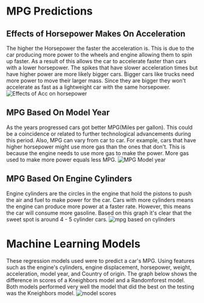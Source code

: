 # MPG Predictions

## Effects of Horsepower Makes On Acceleration 
The higher the Horsepower the faster the acceleration is. This is due to the car producing more power to the wheels and engine allowing them to spin up faster. As a result of this allows the car to accelerate faster than cars with a lower horsepower. The spikes that have slower acceleration times but have higher power are more likely bigger cars. Bigger cars like trucks need more power to move their larger mass. Since they are bigger they won't accelerate as fast as a lightweight car with the same horsepower. 
![Effects of Acc on horsepower](https://user-images.githubusercontent.com/88803320/158435626-284e19e5-10d6-40eb-ad61-09d279765ccb.png)

## MPG Based On Model Year
As the years progressed cars got better MPG(Miles per gallon). This could be a coincidence or related to further technological advancements during this period. Also, MPG can vary from car to car. For example, cars that have higher horsepower might use more gas than the ones that don't. This is because the engine needs to use more gas to make the power. More gas used to make more power equals less MPG. 
![MPG Model year](https://user-images.githubusercontent.com/88803320/158435642-234a8226-f95f-4cc9-b737-1b799467c575.png)

## MPG Based On Engine Cylinders
Engine cylinders are the circles in the engine that hold the pistons to push the air and fuel to make power for the car. Cars with more cylinders means the engine can produce more power at a faster rate. However, this means the car will consume more gasoline. Based on this graph it's clear that the sweet spot is around 4 - 5 cylinder cars. 
![mpg based on cylinders](https://user-images.githubusercontent.com/88803320/158435641-6aa734fa-f018-4d24-a78c-4ba6d8b56f11.png)


# Machine Learning Models
These regression models used were to predict a car's MPG. Using features such as the engine's cylinders, engine displacement, horsepower, weight, acceleration, model year, and Country of origin. The graph below shows the difference in scores of a Kneighbors model and a Randomforest model. Both models performed very well the model that did the best on the testing was the Kneighbors model.
![model scores](https://user-images.githubusercontent.com/88803320/158435638-befd27f7-774c-487d-baf0-ea6c67f55587.png)